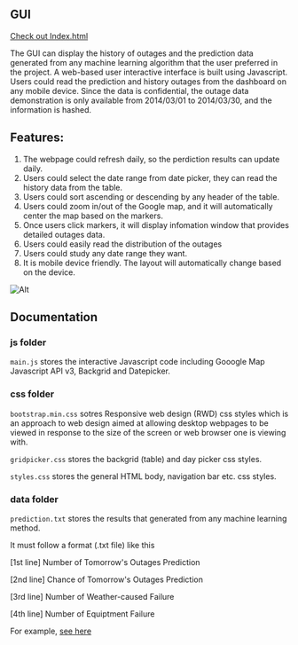 ## GUI

[Check out Index.html](../index.html)

The GUI can display the history of outages and the prediction data generated from any machine learning algorithm that the user preferred in the project. A web-based user interactive interface is built using Javascript. Users could read the prediction and history outages from the dashboard on any mobile device. Since the data is confidential, the outage data demonstration is only available from 2014/03/01 to 2014/03/30, and the information is hashed.

## Features:
1. The webpage could refresh daily, so the perdiction results can update daily.
2. Users could select the date range from date picker, they can read the history data from the table.
3. Users could sort ascending or descending by any header of the table.
4. Users could zoom in/out of the Google map, and it will automatically center the map based on the markers.
5. Once users click markers, it will display infomation window that provides detailed outages data.
6. Users could easily read the distribution of the outages
7. Users could study any date range they want.
8. It is mobile device friendly. The layout will automatically change based on the device.

![Alt](https://github.com/rkastilani/PowerOutagePredictor/blob/master/GUI%20demo/GUI_demo.png)

## Documentation
### js folder
`main.js` stores the interactive Javascript code including Gooogle Map Javascript API v3, Backgrid and Datepicker.

### css folder
`bootstrap.min.css` sotres Responsive web design (RWD) css styles which is an approach to web design aimed at allowing desktop webpages to be viewed in response to the size of the screen or web browser one is viewing with.

`gridpicker.css` stores the backgrid (table) and day picker css styles.

`styles.css` stores the general HTML body, navigation bar etc. css styles.

### data folder
`prediction.txt` stores the results that generated from any machine learning method.

It must follow a format (.txt file) like this

[1st line] Number of Tomorrow's Outages Prediction

[2nd line] Chance of Tomorrow's Outages Prediction

[3rd line] Number of Weather-caused Failure

[4th line] Number of Equiptment Failure

For example, [see here](../data/prediction.txt)


